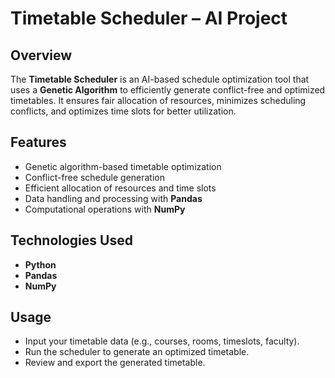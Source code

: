 # Timetable Scheduler – AI Project

## Overview
The **Timetable Scheduler** is an AI-based schedule optimization tool that uses a **Genetic Algorithm** to efficiently generate conflict-free and optimized timetables. It ensures fair allocation of resources, minimizes scheduling conflicts, and optimizes time slots for better utilization.

## Features
- Genetic algorithm-based timetable optimization
- Conflict-free schedule generation
- Efficient allocation of resources and time slots
- Data handling and processing with **Pandas**
- Computational operations with **NumPy**

## Technologies Used
- **Python**
- **Pandas**
- **NumPy**

## Usage
- Input your timetable data (e.g., courses, rooms, timeslots, faculty).
- Run the scheduler to generate an optimized timetable.
- Review and export the generated timetable.
